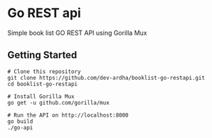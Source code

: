 # Go REST api
Simple book list GO REST API using Gorilla Mux

## Getting Started
```shell
# Clone this repository
git clone https://github.com/dev-ardha/booklist-go-restapi.git
cd booklist-go-restapi
```
```shell
# Install Gorilla Mux
go get -u github.com/gorilla/mux
```
```shell
# Run the API on http://localhost:8000
go build
./go-api
```
